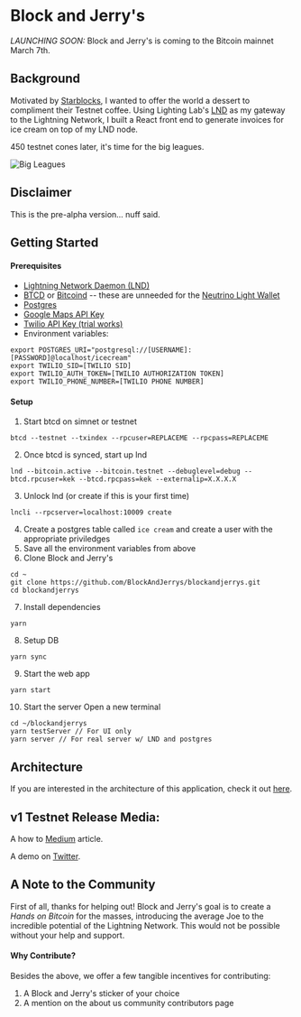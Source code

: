 # Block and Jerry's

*LAUNCHING SOON:* Block and Jerry's is coming to the Bitcoin mainnet March 7th.

## Background
Motivated by [Starblocks](https://starblocks.acinq.co/#/), I wanted to offer the world a dessert to compliment their Testnet coffee. Using Lighting Lab's [LND](https://github.com/lightningnetwork/lnd) as my gateway to the Lightning Network, I built a React front end to generate invoices for ice cream on top of my LND node.

450 testnet cones later, it's time for the big leagues.

![Big Leagues](https://media.giphy.com/media/3oAt20WaK4ZpWdD63m/giphy.gif)

## Disclaimer
This is the pre-alpha version... nuff said.

## Getting Started

#### Prerequisites
* [Lightning Network Daemon (LND)](https://github.com/lightningnetwork/lnd)
* [BTCD](https://github.com/roasbeef/btcd) or [Bitcoind](https://github.com/bitcoin/bitcoin) -- these are unneeded for the [Neutrino Light Wallet](https://github.com/bitcoin/bips/blob/master/bip-0157.mediawiki)
* [Postgres](https://www.postgresql.org/download/)
* [Google Maps API Key](https://developers.google.com/maps/)
* [Twilio API Key (trial works)](https://www.twilio.com/try-twilio)
* Environment variables:
```
export POSTGRES_URI="postgresql://[USERNAME]:[PASSWORD]@localhost/icecream"
export TWILIO_SID=[TWILIO SID]
export TWILIO_AUTH_TOKEN=[TWILIO AUTHORIZATION TOKEN]
export TWILIO_PHONE_NUMBER=[TWILIO PHONE NUMBER]
```

#### Setup
1. Start btcd on simnet or testnet
```
btcd --testnet --txindex --rpcuser=REPLACEME --rpcpass=REPLACEME
```
2. Once btcd is synced, start up lnd
```
lnd --bitcoin.active --bitcoin.testnet --debuglevel=debug --btcd.rpcuser=kek --btcd.rpcpass=kek --externalip=X.X.X.X
```
3. Unlock lnd (or create if this is your first time)
```
lncli --rpcserver=localhost:10009 create
```
4. Create a postgres table called `ice cream` and create a user with the appropriate priviledges
5. Save all the environment variables from above
6. Clone Block and Jerry's
```
cd ~
git clone https://github.com/BlockAndJerrys/blockandjerrys.git
cd blockandjerrys
```
7. Install dependencies
```
yarn
```
8. Setup DB
```
yarn sync
```
9. Start the web app
```
yarn start
```
10. Start the server
Open a new terminal
```
cd ~/blockandjerrys
yarn testServer // For UI only
yarn server // For real server w/ LND and postgres
```

## Architecture
If you are interested in the architecture of this application, check it out [here](https://github.com/BlockAndJerrys/blockandjerrys/blob/master/ARCHITECTURE.md).

## v1 Testnet Release Media:
A how to [Medium](https://medium.com/@robdurst/so-you-want-to-buy-ice-cream-on-the-bitcoin-testnet-block-and-jerrys-eb66c8d1296e) article.

A demo on [Twitter](https://twitter.com/g_durst/status/960696142445998080).

## A Note to the Community
First of all, thanks for helping out! Block and Jerry's goal is to create a *Hands on Bitcoin* for the masses, introducing the average Joe to the incredible potential of the Lightning Network. This would not be possible without your help and support. 

#### Why Contribute?
Besides the above, we offer a few tangible incentives for contributing:
1. A Block and Jerry's sticker of your choice
2. A mention on the about us community contributors page
